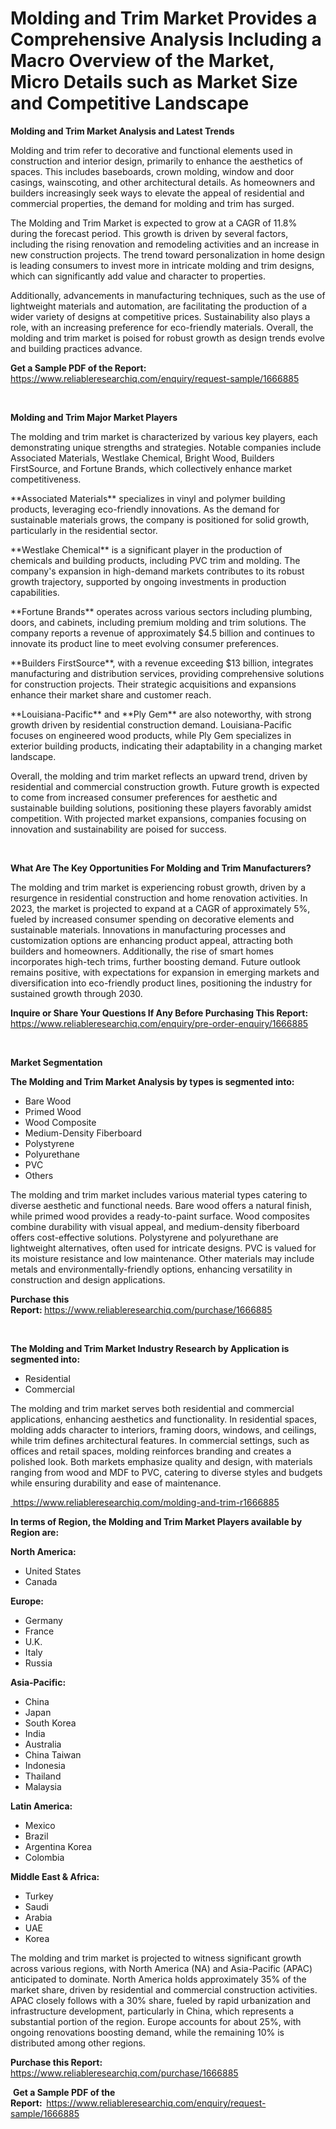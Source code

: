 <p><h1>Molding and Trim Market Provides a Comprehensive Analysis Including a Macro Overview of the Market, Micro Details such as Market Size and Competitive Landscape</h1></p><p><strong>Molding and Trim Market Analysis and Latest Trends</strong></p>
<p><p>Molding and trim refer to decorative and functional elements used in construction and interior design, primarily to enhance the aesthetics of spaces. This includes baseboards, crown molding, window and door casings, wainscoting, and other architectural details. As homeowners and builders increasingly seek ways to elevate the appeal of residential and commercial properties, the demand for molding and trim has surged.</p><p>The Molding and Trim Market is expected to grow at a CAGR of 11.8% during the forecast period. This growth is driven by several factors, including the rising renovation and remodeling activities and an increase in new construction projects. The trend toward personalization in home design is leading consumers to invest more in intricate molding and trim designs, which can significantly add value and character to properties.</p><p>Additionally, advancements in manufacturing techniques, such as the use of lightweight materials and automation, are facilitating the production of a wider variety of designs at competitive prices. Sustainability also plays a role, with an increasing preference for eco-friendly materials. Overall, the molding and trim market is poised for robust growth as design trends evolve and building practices advance.</p></p>
<p><strong>Get a Sample PDF of the Report:&nbsp;</strong> <a href="https://www.reliableresearchiq.com/enquiry/request-sample/1666885?utm_campaign=3583&utm_medium=2&utm_source=Github&utm_content=ia&utm_term=16042025&utm_id=molding-and-trim">https://www.reliableresearchiq.com/enquiry/request-sample/1666885</a></p>
<p>&nbsp;</p>
<p><strong>Molding and Trim Major Market Players</strong></p>
<p><p>The molding and trim market is characterized by various key players, each demonstrating unique strengths and strategies. Notable companies include Associated Materials, Westlake Chemical, Bright Wood, Builders FirstSource, and Fortune Brands, which collectively enhance market competitiveness.</p><p>**Associated Materials** specializes in vinyl and polymer building products, leveraging eco-friendly innovations. As the demand for sustainable materials grows, the company is positioned for solid growth, particularly in the residential sector.</p><p>**Westlake Chemical** is a significant player in the production of chemicals and building products, including PVC trim and molding. The company's expansion in high-demand markets contributes to its robust growth trajectory, supported by ongoing investments in production capabilities.</p><p>**Fortune Brands** operates across various sectors including plumbing, doors, and cabinets, including premium molding and trim solutions. The company reports a revenue of approximately $4.5 billion and continues to innovate its product line to meet evolving consumer preferences.</p><p>**Builders FirstSource**, with a revenue exceeding $13 billion, integrates manufacturing and distribution services, providing comprehensive solutions for construction projects. Their strategic acquisitions and expansions enhance their market share and customer reach.</p><p>**Louisiana-Pacific** and **Ply Gem** are also noteworthy, with strong growth driven by residential construction demand. Louisiana-Pacific focuses on engineered wood products, while Ply Gem specializes in exterior building products, indicating their adaptability in a changing market landscape.</p><p>Overall, the molding and trim market reflects an upward trend, driven by residential and commercial construction growth. Future growth is expected to come from increased consumer preferences for aesthetic and sustainable building solutions, positioning these players favorably amidst competition. With projected market expansions, companies focusing on innovation and sustainability are poised for success.</p></p>
<p>&nbsp;</p>
<p><strong>What Are The Key Opportunities For Molding and Trim Manufacturers?</strong></p>
<p><p>The molding and trim market is experiencing robust growth, driven by a resurgence in residential construction and home renovation activities. In 2023, the market is projected to expand at a CAGR of approximately 5%, fueled by increased consumer spending on decorative elements and sustainable materials. Innovations in manufacturing processes and customization options are enhancing product appeal, attracting both builders and homeowners. Additionally, the rise of smart homes incorporates high-tech trims, further boosting demand. Future outlook remains positive, with expectations for expansion in emerging markets and diversification into eco-friendly product lines, positioning the industry for sustained growth through 2030.</p></p>
<p><strong>Inquire or Share Your Questions If Any Before Purchasing This Report:</strong> <a href="https://www.reliableresearchiq.com/enquiry/pre-order-enquiry/1666885?utm_campaign=3583&utm_medium=2&utm_source=Github&utm_content=ia&utm_term=16042025&utm_id=molding-and-trim">https://www.reliableresearchiq.com/enquiry/pre-order-enquiry/1666885</a></p>
<p>&nbsp;</p>
<p><strong>Market Segmentation</strong></p>
<p><strong>The Molding and Trim Market Analysis by types is segmented into:</strong></p>
<p><ul><li>Bare Wood</li><li>Primed Wood</li><li>Wood Composite</li><li>Medium-Density Fiberboard</li><li>Polystyrene</li><li>Polyurethane</li><li>PVC</li><li>Others</li></ul></p>
<p><p>The molding and trim market includes various material types catering to diverse aesthetic and functional needs. Bare wood offers a natural finish, while primed wood provides a ready-to-paint surface. Wood composites combine durability with visual appeal, and medium-density fiberboard offers cost-effective solutions. Polystyrene and polyurethane are lightweight alternatives, often used for intricate designs. PVC is valued for its moisture resistance and low maintenance. Other materials may include metals and environmentally-friendly options, enhancing versatility in construction and design applications.</p></p>
<p><strong>Purchase this Report:&nbsp;</strong><a href="https://www.reliableresearchiq.com/purchase/1666885?utm_campaign=3583&utm_medium=2&utm_source=Github&utm_content=ia&utm_term=16042025&utm_id=molding-and-trim">https://www.reliableresearchiq.com/purchase/1666885</a></p>
<p>&nbsp;</p>
<p><strong>The Molding and Trim Market Industry Research by Application is segmented into:</strong></p>
<p><ul><li>Residential</li><li>Commercial</li></ul></p>
<p><p>The molding and trim market serves both residential and commercial applications, enhancing aesthetics and functionality. In residential spaces, molding adds character to interiors, framing doors, windows, and ceilings, while trim defines architectural features. In commercial settings, such as offices and retail spaces, molding reinforces branding and creates a polished look. Both markets emphasize quality and design, with materials ranging from wood and MDF to PVC, catering to diverse styles and budgets while ensuring durability and ease of maintenance.</p></p>
<p><a href="https://www.reliableresearchiq.com/molding-and-trim-r1666885?utm_campaign=3583&utm_medium=2&utm_source=Github&utm_content=ia&utm_term=16042025&utm_id=molding-and-trim">&nbsp;https://www.reliableresearchiq.com/molding-and-trim-r1666885</a></p>
<p><strong>In terms of Region, the Molding and Trim Market Players available by Region are:</strong></p>
<p>
    <p> <strong> North America: </strong>
        <ul>
            <li>United States</li>
            <li>Canada</li>
        </ul>
        </p> 
    <p> <strong> Europe: </strong>
        <ul>
            <li>Germany</li>
            <li>France</li>
            <li>U.K.</li>
            <li>Italy</li>
            <li>Russia</li>
        </ul>
        </p> 
    <p> <strong> Asia-Pacific: </strong>
        <ul>
            <li>China</li>
            <li>Japan</li>
            <li>South Korea</li>
            <li>India</li>
            <li>Australia</li>
            <li>China Taiwan</li>
            <li>Indonesia</li>
            <li>Thailand</li>
            <li>Malaysia</li>
        </ul>
        </p> 
    <p> <strong> Latin America: </strong>
        <ul>
            <li>Mexico</li>
            <li>Brazil</li>
            <li>Argentina Korea</li>
            <li>Colombia</li>
        </ul>
        </p> 
    <p> <strong> Middle East & Africa: </strong>
        <ul>
            <li>Turkey</li>
            <li>Saudi</li>
            <li>Arabia</li>
            <li>UAE</li>
            <li>Korea</li>
        </ul>
    </p>
    </p>
<p><p>The molding and trim market is projected to witness significant growth across various regions, with North America (NA) and Asia-Pacific (APAC) anticipated to dominate. North America holds approximately 35% of the market share, driven by residential and commercial construction activities. APAC closely follows with a 30% share, fueled by rapid urbanization and infrastructure development, particularly in China, which represents a substantial portion of the region. Europe accounts for about 25%, with ongoing renovations boosting demand, while the remaining 10% is distributed among other regions.</p></p>
<p><strong>Purchase this Report: </strong><a href="https://www.reliableresearchiq.com/purchase/1666885?utm_campaign=3583&utm_medium=2&utm_source=Github&utm_content=ia&utm_term=16042025&utm_id=molding-and-trim">https://www.reliableresearchiq.com/purchase/1666885</a></p>
<p>&nbsp;<strong>Get a Sample PDF of the Report:&nbsp;&nbsp;</strong><a href="https://www.reliableresearchiq.com/enquiry/request-sample/1666885?utm_campaign=3583&utm_medium=2&utm_source=Github&utm_content=ia&utm_term=16042025&utm_id=molding-and-trim">https://www.reliableresearchiq.com/enquiry/request-sample/1666885</a></p>
<p><strong></strong></p>
<p><p></p><p></p><p></p></p>